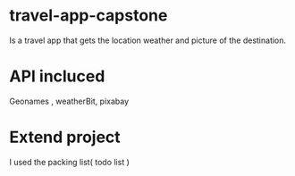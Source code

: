 # travel-app-capstone
Is a travel app that gets the location weather and picture of the destination. 

# API incluced 
Geonames , weatherBit, pixabay

# Extend project 
I used the packing list( todo list )